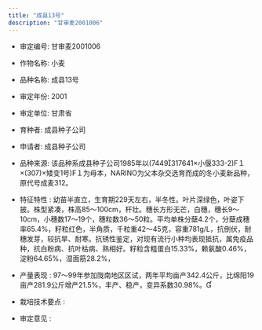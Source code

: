 ```yaml
---
title: "成县13号"
description: "甘审麦2001006"
---
```

* 审定编号:  甘审麦2001006

*  作物名称:  小麦

*  品种名称:  成县13号

*  审定年份:  2001

*  审定单位:  甘肃省

* 育种者:  成县种子公司

*  申请者:  成县种子公司

*  品种来源:  该品种系成县种子公司1985年以(7449317641×小偃333-2)F１×(307)×矮变1号)F１为母本，NARINO为父本杂交选育而成的冬小麦新品种，原代号成麦312。

*  特征特性 : 
幼苗半直立，生育期229天左右，半冬性。叶片深绿色，叶姿下披。株型紧凑，株高85～100cm，杆壮。穗长方形无芒，白穗，穗长9～10cm，小穗数17～19个，穗粒数36～50粒。平均单株分蘖4.2个，分蘖成穗率65.4%，籽粒红色，半角质，千粒重42～45克，容重781g/L，抗倒伏，耐穗发芽，较抗旱、耐寒。抗锈性鉴定，对现有流行小种均表现抵抗，属免疫品种，抗白粉病、抗叶枯病、熟相好。籽粒含粗蛋白15.33%，赖氨酸0.46%，淀粉64.65%，湿面筋28.2%，
 
*  产量表现 : 
97～99年参加陇南地区区试，两年平均亩产342.4公斤，比绵阳19亩产281.9公斤增产21.5%，丰产、稳产，变异系数30.98%。

*  栽培技术要点 : 


*  审定意见 : 

